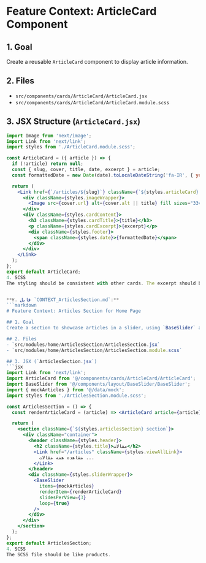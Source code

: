 # Feature Context: ArticleCard Component

## 1. Goal
Create a reusable `ArticleCard` component to display article information.

## 2. Files
- `src/components/cards/ArticleCard/ArticleCard.jsx`
- `src/components/cards/ArticleCard/ArticleCard.module.scss`

## 3. JSX Structure (`ArticleCard.jsx`)
```jsx
import Image from 'next/image';
import Link from 'next/link';
import styles from './ArticleCard.module.scss';

const ArticleCard = ({ article }) => {
  if (!article) return null;
  const { slug, cover, title, date, excerpt } = article;
  const formattedDate = new Date(date).toLocaleDateString('fa-IR', { year: 'numeric', month: 'long', day: 'numeric' });

  return (
    <Link href={`/articles/${slug}`} className={`${styles.articleCard} card`}>
      <div className={styles.imageWrapper}>
        <Image src={cover.url} alt={cover.alt || title} fill sizes="33vw" className={styles.articleImage} />
      </div>
      <div className={styles.cardContent}>
        <h3 className={styles.cardTitle}>{title}</h3>
        <p className={styles.cardExcerpt}>{excerpt}</p>
        <div className={styles.footer}>
          <span className={styles.date}>{formattedDate}</span>
        </div>
      </div>
    </Link>
  );
};
export default ArticleCard;
4. SCSS
The styling should be consistent with other cards. The excerpt should be limited to 3 lines. The date in the footer should have a smaller font size.


**۲. فایل `CONTEXT_ArticlesSection.md`:**
```markdown
# Feature Context: Articles Section for Home Page

## 1. Goal
Create a section to showcase articles in a slider, using `BaseSlider` and `ArticleCard`.

## 2. Files
- `src/modules/home/ArticlesSection/ArticlesSection.jsx`
- `src/modules/home/ArticlesSection/ArticlesSection.module.scss`

## 3. JSX (`ArticlesSection.jsx`)
```jsx
import Link from 'next/link';
import ArticleCard from '@/components/cards/ArticleCard/ArticleCard';
import BaseSlider from '@/components/layout/BaseSlider/BaseSlider';
import { mockArticles } from '@/data/mock';
import styles from './ArticlesSection.module.scss';

const ArticlesSection = () => {
  const renderArticleCard = (article) => <ArticleCard article={article} />;

  return (
    <section className={`${styles.articlesSection} section`}>
      <div className="container">
        <header className={styles.header}>
          <h2 className={styles.title}>مقالات</h2>
          <Link href="/articles" className={styles.viewAllLink}>
            مشاهده همه مقالات ...
          </Link>
        </header>
        <div className={styles.sliderWrapper}>
          <BaseSlider
            items={mockArticles}
            renderItem={renderArticleCard}
            slidesPerView={3}
            loop={true}
          />
        </div>
      </div>
    </section>
  );
};
export default ArticlesSection;
4. SCSS
The SCSS file should be like products.

